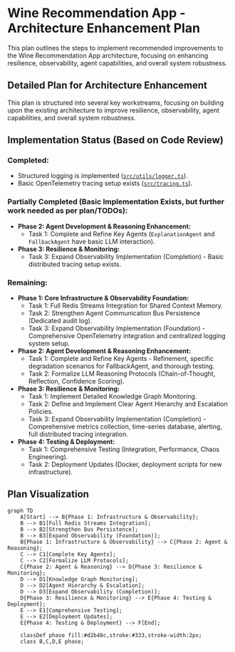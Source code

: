 # Wine Recommendation App - Architecture Enhancement Plan

This plan outlines the steps to implement recommended improvements to the Wine Recommendation App architecture, focusing on enhancing resilience, observability, agent capabilities, and overall system robustness.

## Detailed Plan for Architecture Enhancement

This plan is structured into several key workstreams, focusing on building upon the existing architecture to improve resilience, observability, agent capabilities, and overall system robustness.

## Implementation Status (Based on Code Review)

### Completed:
- Structured logging is implemented ([`src/utils/logger.ts`](src/utils/logger.ts)).
- Basic OpenTelemetry tracing setup exists ([`src/tracing.ts`](src/tracing.ts)).

### Partially Completed (Basic Implementation Exists, but further work needed as per plan/TODOs):
- **Phase 2: Agent Development & Reasoning Enhancement:**
    - Task 1: Complete and Refine Key Agents (`ExplanationAgent` and `FallbackAgent` have basic LLM interaction).
- **Phase 3: Resilience & Monitoring:**
    - Task 3: Expand Observability Implementation (Completion) - Basic distributed tracing setup exists.

### Remaining:
- **Phase 1: Core Infrastructure & Observability Foundation:**
    - Task 1: Full Redis Streams Integration for Shared Context Memory.
    - Task 2: Strengthen Agent Communication Bus Persistence (Dedicated audit log).
    - Task 3: Expand Observability Implementation (Foundation) - Comprehensive OpenTelemetry integration and centralized logging system setup.
- **Phase 2: Agent Development & Reasoning Enhancement:**
    - Task 1: Complete and Refine Key Agents - Refinement, specific degradation scenarios for FallbackAgent, and thorough testing.
    - Task 2: Formalize LLM Reasoning Protocols (Chain-of-Thought, Reflection, Confidence Scoring).
- **Phase 3: Resilience & Monitoring:**
    - Task 1: Implement Detailed Knowledge Graph Monitoring.
    - Task 2: Define and Implement Clear Agent Hierarchy and Escalation Policies.
    - Task 3: Expand Observability Implementation (Completion) - Comprehensive metrics collection, time-series database, alerting, full distributed tracing integration.
- **Phase 4: Testing & Deployment:**
    - Task 1: Comprehensive Testing (Integration, Performance, Chaos Engineering).
    - Task 2: Deployment Updates (Docker, deployment scripts for new infrastructure).

## Plan Visualization

```mermaid
graph TD
    A[Start] --> B{Phase 1: Infrastructure & Observability};
    B --> B1[Full Redis Streams Integration];
    B --> B2[Strengthen Bus Persistence];
    B --> B3[Expand Observability (Foundation)];
    B{Phase 1: Infrastructure & Observability} --> C{Phase 2: Agent & Reasoning};
    C --> C1[Complete Key Agents];
    C --> C2[Formalize LLM Protocols];
    C{Phase 2: Agent & Reasoning} --> D{Phase 3: Resilience & Monitoring};
    D --> D1[Knowledge Graph Monitoring];
    D --> D2[Agent Hierarchy & Escalation];
    D --> D3[Expand Observability (Completion)];
    D{Phase 3: Resilience & Monitoring} --> E{Phase 4: Testing & Deployment};
    E --> E1[Comprehensive Testing];
    E --> E2[Deployment Updates];
    E{Phase 4: Testing & Deployment} --> F[End];

    classDef phase fill:#d2b48c,stroke:#333,stroke-width:2px;
    class B,C,D,E phase;